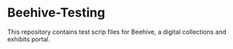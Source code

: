 # Beehive-Testing
This repository contains test scrip files for Beehive, a digital collections and exhibits portal.
